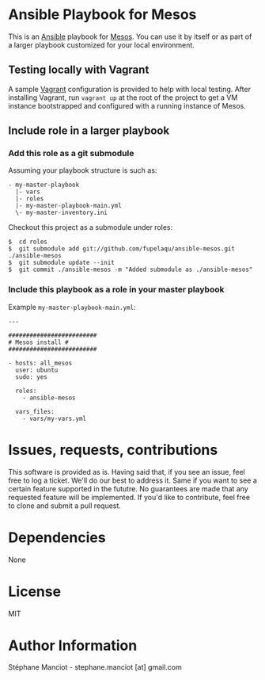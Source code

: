 # Ansible Playbook for Mesos

This is an [Ansible](http://www.ansibleworks.com/) playbook for [Mesos](http://mesosphere.io/). You can use it by itself or as part of a larger playbook customized for your local environment.

## Testing locally with Vagrant
A sample [Vagrant](http://www.vagrantup.com/) configuration is provided to help with local testing. After installing Vagrant, run `vagrant up` at the root of the project to get a VM instance bootstrapped and configured with a running instance of Mesos.

## Include role in a larger playbook
### Add this role as a git submodule
Assuming your playbook structure is such as:
```
- my-master-playbook
  |- vars
  |- roles
  |- my-master-playbook-main.yml
  \- my-master-inventory.ini
```

Checkout this project as a submodule under roles:

```
$  cd roles
$  git submodule add git://github.com/fupelaqu/ansible-mesos.git ./ansible-mesos
$  git submodule update --init
$  git commit ./ansible-mesos -m "Added submodule as ./ansible-mesos"
```

### Include this playbook as a role in your master playbook
Example `my-master-playbook-main.yml`:

```
---

#########################
# Mesos install #
#########################

- hosts: all_mesos
  user: ubuntu
  sudo: yes

  roles:
    - ansible-mesos

  vars_files:
    - vars/my-vars.yml
```

# Issues, requests, contributions
This software is provided as is. Having said that, if you see an issue, feel free to log a ticket. We'll do our best to address it. Same if you want to see a certain feature supported in the fututre. No guarantees are made that any requested feature will be implemented. If you'd like to contribute, feel free to clone and submit a pull request.

# Dependencies
None

# License
MIT

# Author Information

Stéphane Manciot - stephane.manciot [at] gmail.com
